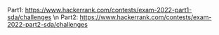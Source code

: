 Part1: https://www.hackerrank.com/contests/exam-2022-part1-sda/challenges \n
Part2: https://www.hackerrank.com/contests/exam-2022-part2-sda/challenges
